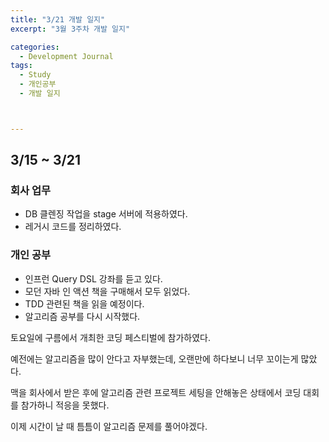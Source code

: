 ```yaml
---
title: "3/21 개발 일지"
excerpt: "3월 3주차 개발 일지"

categories:
  - Development Journal
tags:
  - Study
  - 개인공부
  - 개발 일지



---
```




## 3/15 ~ 3/21

### 회사 업무

- DB 클렌징 작업을 stage 서버에 적용하였다.
- 레거시 코드를 정리하였다.

### 개인 공부

- 인프런 Query DSL 강좌를 듣고 있다.
- 모던 자바 인 액션 책을 구매해서 모두 읽었다.
- TDD 관련된 책을 읽을 예정이다.
- 알고리즘 공부를 다시 시작했다.



토요일에 구름에서 개최한 코딩 페스티벌에 참가하였다.

예전에는 알고리즘을 많이 안다고 자부했는데, 오랜만에 하다보니 너무 꼬이는게 많았다.

맥을 회사에서 받은 후에 알고리즘 관련 프로젝트 세팅을 안해놓은 상태에서 코딩 대회를 참가하니 적응을 못했다.

이제 시간이 날 때 틈틈이 알고리즘 문제를 풀어야겠다.